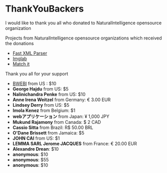 # ThankYouBackers
I would like to thank you all who donated to NaturalIntelligence opensource organization


Projects from NaturalIntelligence opensource organizations which received the donations
* [Fast XML Parser](https://github.com/NaturalIntelligence/fast-xml-parser)
* [Imglab](https://github.com/NaturalIntelligence/imglab)
* [Match it](https://github.com/amitguptagwl/matchit)


Thank you all for your support

* [BWEBI](http://www.bwebi.co.il) from US : $10
* **George Hajdu** from US: $5
* **Nalinichandra Penke** from US: $10
* **Anne Irena Weitzel** from Germany: € 3.00 EUR
* **Lindsey Derry** from US: $5
* **Imola Kenez** from Belgium: $1
* **webアプリケーション**  from Japan: ¥ 1,000 JPY
* **Mukund Rajamony** from Canada: $ 2 CAD
* **Cassio Sitta** from Brazil: R$ 50.00 BRL
* **O'Dane Brissett** from Jamaica: $5
* **JOHN CAI** from US: $1
* **LEMMA SARL Jerome JACQUES** from France: € 20.00 EUR
* **Alexandre Drean**: $10
* **anonymous**: $10
* **anonymous**: $55
* **anonymous**: $10
